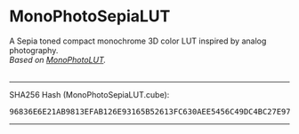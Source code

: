 # MonoPhotoSepiaLUT
A Sepia toned compact monochrome 3D color LUT inspired by analog photography.<br>
_Based on [MonoPhotoLUT](https://github.com/trzyglow/MonoPhotoLUT)._<br>
<br>
____
SHA256 Hash (MonoPhotoSepiaLUT.cube):<br>
<pre>96836E6E21AB9813EFAB126E93165B52613FC630AEE5456C49DC4BC27E979545</pre>
____